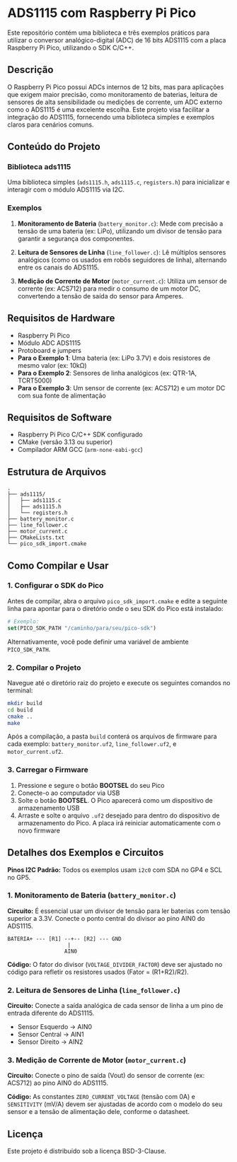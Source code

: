 # ADS1115 com Raspberry Pi Pico

Este repositório contém uma biblioteca e três exemplos práticos para utilizar o conversor analógico-digital (ADC) de 16 bits ADS1115 com a placa Raspberry Pi Pico, utilizando o SDK C/C++.

## Descrição

O Raspberry Pi Pico possui ADCs internos de 12 bits, mas para aplicações que exigem maior precisão, como monitoramento de baterias, leitura de sensores de alta sensibilidade ou medições de corrente, um ADC externo como o ADS1115 é uma excelente escolha. Este projeto visa facilitar a integração do ADS1115, fornecendo uma biblioteca simples e exemplos claros para cenários comuns.

## Conteúdo do Projeto

### Biblioteca ads1115

Uma biblioteca simples (`ads1115.h`, `ads1115.c`, `registers.h`) para inicializar e interagir com o módulo ADS1115 via I2C.

### Exemplos

1. **Monitoramento de Bateria** (`battery_monitor.c`):
   Mede com precisão a tensão de uma bateria (ex: LiPo), utilizando um divisor de tensão para garantir a segurança dos componentes.

2. **Leitura de Sensores de Linha** (`line_follower.c`):
   Lê múltiplos sensores analógicos (como os usados em robôs seguidores de linha), alternando entre os canais do ADS1115.

3. **Medição de Corrente de Motor** (`motor_current.c`):
   Utiliza um sensor de corrente (ex: ACS712) para medir o consumo de um motor DC, convertendo a tensão de saída do sensor para Amperes.

## Requisitos de Hardware

- Raspberry Pi Pico
- Módulo ADC ADS1115
- Protoboard e jumpers
- **Para o Exemplo 1**: Uma bateria (ex: LiPo 3.7V) e dois resistores de mesmo valor (ex: 10kΩ)
- **Para o Exemplo 2**: Sensores de linha analógicos (ex: QTR-1A, TCRT5000)
- **Para o Exemplo 3**: Um sensor de corrente (ex: ACS712) e um motor DC com sua fonte de alimentação

## Requisitos de Software

- Raspberry Pi Pico C/C++ SDK configurado
- CMake (versão 3.13 ou superior)
- Compilador ARM GCC (`arm-none-eabi-gcc`)

## Estrutura de Arquivos

```
.
├── ads1115/
│   ├── ads1115.c
│   ├── ads1115.h
│   └── registers.h
├── battery_monitor.c
├── line_follower.c
├── motor_current.c
├── CMakeLists.txt
└── pico_sdk_import.cmake
```

## Como Compilar e Usar

### 1. Configurar o SDK do Pico

Antes de compilar, abra o arquivo `pico_sdk_import.cmake` e edite a seguinte linha para apontar para o diretório onde o seu SDK do Pico está instalado:

```cmake
# Exemplo:
set(PICO_SDK_PATH "/caminho/para/seu/pico-sdk")
```

Alternativamente, você pode definir uma variável de ambiente `PICO_SDK_PATH`.

### 2. Compilar o Projeto

Navegue até o diretório raiz do projeto e execute os seguintes comandos no terminal:

```bash
mkdir build
cd build
cmake ..
make
```

Após a compilação, a pasta `build` conterá os arquivos de firmware para cada exemplo: `battery_monitor.uf2`, `line_follower.uf2`, e `motor_current.uf2`.

### 3. Carregar o Firmware

1. Pressione e segure o botão **BOOTSEL** do seu Pico
2. Conecte-o ao computador via USB
3. Solte o botão **BOOTSEL**. O Pico aparecerá como um dispositivo de armazenamento USB
4. Arraste e solte o arquivo `.uf2` desejado para dentro do dispositivo de armazenamento do Pico. A placa irá reiniciar automaticamente com o novo firmware

## Detalhes dos Exemplos e Circuitos

**Pinos I2C Padrão:** Todos os exemplos usam `i2c0` com SDA no GP4 e SCL no GP5.

### 1. Monitoramento de Bateria (`battery_monitor.c`)

**Circuito:** É essencial usar um divisor de tensão para ler baterias com tensão superior a 3.3V. Conecte o ponto central do divisor ao pino AIN0 do ADS1115.

```
BATERIA+ --- [R1] --+-- [R2] --- GND
                   |
                  AIN0
```

**Código:** O fator do divisor (`VOLTAGE_DIVIDER_FACTOR`) deve ser ajustado no código para refletir os resistores usados (Fator = (R1+R2)/R2).

### 2. Leitura de Sensores de Linha (`line_follower.c`)

**Circuito:** Conecte a saída analógica de cada sensor de linha a um pino de entrada diferente do ADS1115.

- Sensor Esquerdo → AIN0
- Sensor Central → AIN1
- Sensor Direito → AIN2

### 3. Medição de Corrente de Motor (`motor_current.c`)

**Circuito:** Conecte o pino de saída (Vout) do sensor de corrente (ex: ACS712) ao pino AIN0 do ADS1115.

**Código:** As constantes `ZERO_CURRENT_VOLTAGE` (tensão com 0A) e `SENSITIVITY` (mV/A) devem ser ajustadas de acordo com o modelo do seu sensor e a tensão de alimentação dele, conforme o datasheet.

## Licença

Este projeto é distribuído sob a licença BSD-3-Clause.
